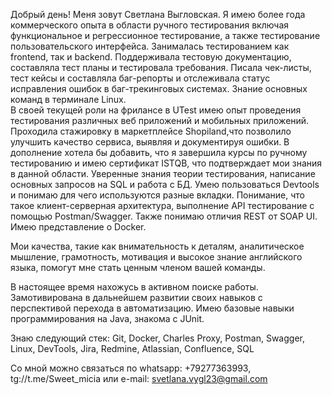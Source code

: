   Добрый день! Меня зовут Светлана Выгловская. Я имею более года коммерческого опыта в области ручного тестирования   включая функциональное и регрессионное тестирование, а также тестирование пользовательского интерфейса. Занималась  тестированием как frontend, так и backend. Поддерживала тестовую документацию, составляла тест планы и тестировала требования. Писала чек-листы, тест кейсы и составляла баг-репорты и отслеживала статус исправления ошибок в баг-трекинговых системах. Знание основных команд в терминале Linux.  
  В своей текущей роли на фрилансе в UTest имею опыт проведения тестирования различных веб приложений и мобильных приложений.
  Проходила стажировку в маркетплейсе Shopiland,что позволило улучшить качество сервиса, выявляя и документируя ошибки. 
В дополнение хотела бы добавить, что я завершила курсы по ручному тестированию и имею сертификат ISTQB, что подтверждает мои знания в данной области. Уверенные знания теории тестирования,  написание основных запросов на SQL и работа с БД. Умею пользоваться Devtools и понимаю для чего используются разные вкладки. Понимание, что такое клиент-серверная архитектура, выполнение API тестирование с помощью Postman/Swagger. Также понимаю отличия REST от SOAP UI. Имею представление о Docker.

 Мои качества, такие как внимательность к деталям, аналитическое мышление, грамотность, мотивация и высокое знание английского языка, помогут мне стать ценным членом вашей команды. 
 
В настоящее время нахожусь в активном поиске работы. Замотивирована в дальнейшем развитии своих навыков с перспективой перехода в автоматизацию. Имею базовые навыки программирования на Java, знакома с JUnit.
  
Знаю следующий стек:
Git, Docker, Charles Proxy, Postman, Swagger, Linux, DevTools, Jira, Redmine, Atlassian, Confluence, SQL
  
Со мной можно связаться по whatsapp: +79277363993, tg://t.me/Sweet_micia или e-mail: svetlana.vygl23@gmail.com



